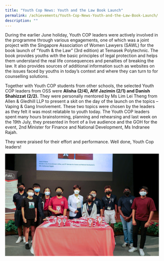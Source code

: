 ```yaml
---
title: "Youth Cop News: Youth and the Law Book Launch"
permalink: /achievements/Youth-Cop-News-Youth-and-the-Law-Book-Launch/
description: ""
---
```

During the earlier June holiday, Youth COP leaders were actively involved in the programme through various engagements, one of which was a joint project with the Singapore Association of Women Lawyers (SAWL) for the book launch of “Youth & the Law” (3rd edition) at Temasek Polytechnic. The book provides youths with the basic principles of legal protection and helps them understand the real life consequences and penalties of breaking the law. It also provides sources of additional information such as websites on the issues faced by youths in today’s context and where they can turn to for counselling solutions.

  

Together with Youth COP students from other schools, the selected Youth COP leaders from OSS were **Alisha (2/4), Afif Jazimin (2/1) and Danish Shahizzat (2/2).** They were personally mentored by Ms Lim Lei Theng from Allen & Gledhill LLP to present a skit on the day of the launch on the topics – Vaping & Gang Involvement. These two topics were chosen by the leaders as they felt it was most relatable to youth today. The Youth COP leaders spent many hours brainstorming, planning and rehearsing and last week on the 19th July, they presented in front of a live audience and the GOH for the event, 2nd Minister for Finance and National Development, Ms Indranee Rajah.

  

They were praised for their effort and performance. Well done, Youth Cop leaders!

![](/images/Achievements/2022/Youth%20Cop%20News%20Youth/Y01.jpg)
